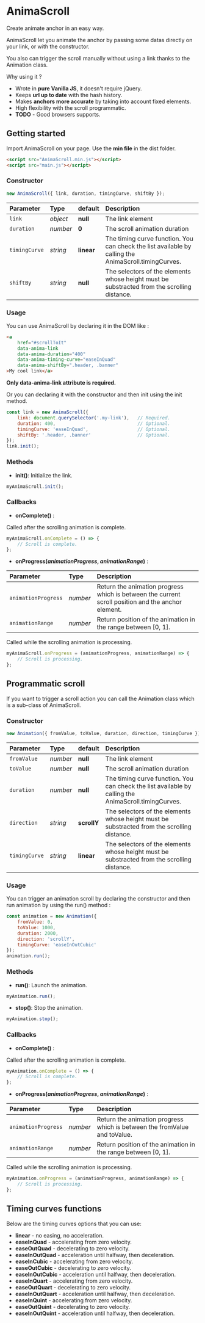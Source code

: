 # AnimaScroll
Create animate anchor in an easy way.

AnimaScroll let you animate the anchor by passing some datas directly on your link, or with the constructor.

You also can trigger the scroll manually without using a link thanks to the Animation class.

Why using it ?
- Wrote in **pure Vanilla JS**, it doesn't require jQuery.
- Keeps **url up to date** with the hash history.
- Makes **anchors more accurate** by taking into account fixed elements.
- High flexibility with the scroll programmatic.
- **TODO** - Good browsers supports.

## Getting started

Import AnimaScroll on your page. Use the **min file** in the dist folder.
```html
<script src="AnimaScroll.min.js"></script>
<script src="main.js"></script>
```

### Constructor
```javascript
new AnimaScroll({ link, duration, timingCurve, shiftBy });
```
| Parameter	       | Type       | default     | Description                                                                                           |
| :--------------- |:-----------| :-----------| :-----------------------------------------------------------------------------------------------------|
| `link`           | *object*   | **null**    | The link element                                                                                      |
| `duration`       | *number*   | **0**       | The scroll animation duration                                                                         |
| `timingCurve`    | *string*   | **linear**  | The timing curve function. You can check the list available by calling the AnimaScroll.timingCurves.  |
| `shiftBy`        | *string*   | **null**    | The selectors of the elements whose height must be substracted from the scrolling distance.           |

### Usage

You can use AnimaScroll by declaring it in the DOM like :

```html
<a 
	href="#scrollToIt"
	data-anima-link
	data-anima-duration="400"
	data-anima-timing-curve="easeInQuad"
	data-anima-shiftBy=".header, .banner"
>My cool link</a>
```
**Only data-anima-link attribute is required.**

Or you can declaring it with the constructor and then init using the init method.

```javascript
const link = new AnimaScroll({
	link: document.querySelector('.my-link'),	// Required.
	duration: 400,								// Optional.
	timingCurve: 'easeInQuad',					// Optional.
	shiftBy: '.header, .banner'					// Optional.
});
link.init();
```

### Methods

- **init()**: Initialize the link.
```javascript
myAnimaScroll.init();
```

### Callbacks

- **onComplete()** :

Called after the scrolling animation is complete.
```javascript
myAnimaScroll.onComplete = () => {
	// Scroll is complete.
};
```

- **onProgress(*animationProgress*, *animationRange*)** :

| Parameter	          | Type       | Description                                                                                        |
| :-------------------|:-----------|:-------------------------------------------------------------------------------------------------- |
| `animationProgress` | *number*   | Return the animation progress which is between the current scroll position and the anchor element. |
| `animationRange`    | *number*   | Return position of the animation in the range between [0, 1].                                      |

Called while the scrolling animation is processing.
```javascript
myAnimaScroll.onProgress = (animationProgress, animationRange) => {
	// Scroll is processing.
};
```

## Programmatic scroll

If you want to trigger a scroll action you can call the Animation class which is a sub-class of AnimaScroll.

### Constructor

```javascript
new Animation({ fromValue, toValue, duration, direction, timingCurve });
```
| Parameter	    | Type       | default     | Description                                                                                           |
| :-------------|:-----------| :-----------| :-----------------------------------------------------------------------------------------------------|
| `fromValue`   | *number*   | **null**    | The link element                                                                                      |
| `toValue`     | *number*   | **null**    | The scroll animation duration                                                                         |
| `duration`    | *number*   | **null**    | The timing curve function. You can check the list available by calling the AnimaScroll.timingCurves.  |
| `direction`   | *string*   | **scrollY** | The selectors of the elements whose height must be substracted from the scrolling distance.           |
| `timingCurve` | *string*   | **linear**  | The selectors of the elements whose height must be substracted from the scrolling distance.           |

### Usage

You can trigger an animation scroll by declaring the constructor and then run animation by using the run() method :

```javascript
const animation = new Animation({ 
	fromValue: 0,
	toValue: 1000,
	duration: 2000,
	direction: 'scrollY',
	timingCurve: 'easeInOutCubic'
});
animation.run();
```

### Methods

- **run()**: Launch the animation.
```javascript
myAnimation.run();
```

- **stop()**: Stop the animation.
```javascript
myAnimation.stop();
```

### Callbacks

- **onComplete()** :

Called after the scrolling animation is complete.
```javascript
myAnimation.onComplete = () => {
	// Scroll is complete.
};
```

- **onProgress(*animationProgress*, *animationRange*)** :

| Parameter	          | Type       | Description                                                               |
| :-------------------|:-----------|:------------------------------------------------------------------------- |
| `animationProgress` | *number*   | Return the animation progress which is between the fromValue and toValue. |
| `animationRange`    | *number*   | Return position of the animation in the range between [0, 1].             |

Called while the scrolling animation is processing.
```javascript
myAnimation.onProgress = (animationProgress, animationRange) => {
	// Scroll is processing.
};
```

## Timing curves functions

Below are the timing curves options that you can use:

* **linear** - no easing, no acceleration.
* **easeInQuad** - accelerating from zero velocity.
* **easeOutQuad** - decelerating to zero velocity.
* **easeInOutQuad** - acceleration until halfway, then deceleration.
* **easeInCubic** - accelerating from zero velocity.
* **easeOutCubic** - decelerating to zero velocity.
* **easeInOutCubic** - acceleration until halfway, then deceleration.
* **easeInQuart** - accelerating from zero velocity.
* **easeOutQuart** - decelerating to zero velocity.
* **easeInOutQuart** - acceleration until halfway, then deceleration.
* **easeInQuint** - accelerating from zero velocity.
* **easeOutQuint** - decelerating to zero velocity.
* **easeInOutQuint** - acceleration until halfway, then deceleration.